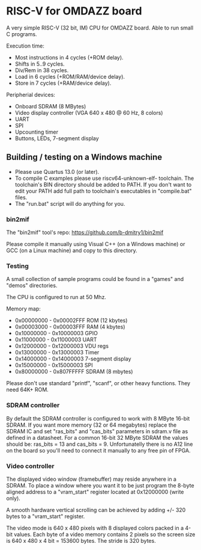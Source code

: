 # RISC-V for OMDAZZ board

A very simple RISC-V (32 bit, IM) CPU for OMDAZZ board. Able to run small C programs.

Execution time:
* Most instructions in 4 cycles (+ROM delay).
* Shifts in 5..9 cycles.
* Div/Rem in 38 cycles.
* Load in 6 cycles (+ROM/RAM/device delay).
* Store in 7 cycles (+RAM/device delay).

Peripherial devices:
* Onboard SDRAM (8 MBytes)
* Video display controller (VGA 640 x 480 @ 60 Hz, 8 colors)
* UART
* SPI
* Upcounting timer
* Buttons, LEDs, 7-segment display

## Building / testing on a Windows machine

* Please use Quartus 13.0 (or later).
* To compile C examples please use riscv64-unknown-elf- toolchain. The toolchain's BIN directory should be added to PATH. If you don't want to edit your PATH add full path to toolchain's executables in "compile.bat" files.
* The "run.bat" script will do anything for you.

### bin2mif

The "bin2mif" tool's repo: https://github.com/b-dmitry1/bin2mif

Please compile it manually using Visual C++ (on a Windows machine) or GCC (on a Linux machine) and copy to this directory.

### Testing

A small collection of sample programs could be found in a "games" and "demos" directories.

The CPU is configured to run at 50 Mhz.

Memory map:
* 0x00000000 - 0x00002FFF ROM (12 kbytes)
* 0x00003000 - 0x00003FFF RAM (4 kbytes)
* 0x10000000 - 0x10000003 GPIO
* 0x11000000 - 0x11000003 UART
* 0x12000000 - 0x12000003 VDU regs
* 0x13000000 - 0x13000003 Timer
* 0x14000000 - 0x14000003 7-segment display
* 0x15000000 - 0x15000003 SPI
* 0x80000000 - 0x807FFFFF SDRAM (8 mbytes)

Please don't use standard "printf", "scanf", or other heavy functions. They need 64K+ ROM.

### SDRAM controller

By default the SDRAM controller is configured to work with 8 MByte 16-bit SDRAM. If you want more memory (32 or 64 megabytes)
replace the SDRAM IC and set "ras_bits" and "cas_bits" parameters in sdram.v file as defined in a datasheet.
For a common 16-bit 32 MByte SDRAM the values should be: ras_bits = 13 and cas_bits = 9. Unfortunatelly there is no A12 line
on the board so you'll need to connect it manually to any free pin of FPGA.

### Video controller

The displayed video window (framebuffer) may reside anywhere in a SDRAM. To place a window where you want it to be just program
the 8-byte aligned address to a "vram_start" register located at 0x12000000 (write only).

A smooth hardware vertical scrolling can be achieved by adding +/- 320 bytes to a "vram_start" register.

The video mode is 640 x 480 pixels with 8 displayed colors packed in a 4-bit values. Each byte of a video memory contains 2 pixels so
the screen size is 640 x 480 x 4 bit = 153600 bytes. The stride is 320 bytes.
